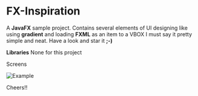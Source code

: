# FX-Inspiration

A **JavaFX** sample project.
Contains several elements of UI designing like using **gradient** and loading **FXML** as an item to a VBOX
I must say it pretty simple and neat.
Have a look and star it **;-)**

**Libraries**
None for this project

Screens

![Example](https://github.com/k33ptoo/FX-Inspiration/blob/master/sc.png)

Cheers!!